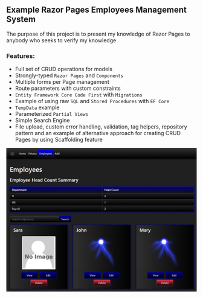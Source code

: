 ## Example Razor Pages Employees Management System

The purpose of this project is to present my knowledge of Razor Pages to anybody who seeks to verify my knowledge
   
### Features:

* Full set of CRUD operations for models
* Strongly-typed `Razor Pages` and `Components`
* Multiple forms per Page management
* Route parameters with custom constraints
* `Entity Framework Core Code First` with `Migrations`
* Example of using raw `SQL` and `Stored Procedures` with `EF Core`
* `TempData` example
* Parameterized `Partial Views`
* Simple Search Engine
* File upload, custom error handling, validation, tag helpers, repository pattern and an example of alternative approach for creating CRUD Pages by using Scaffolding feature

![1](/Images/2020-02-23_212457.png?raw=true)








